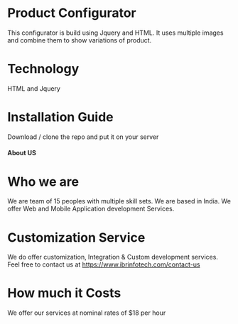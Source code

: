 # Product Configurator
This configurator is build using Jquery and HTML. It uses multiple images and combine them to show variations of product.

# Technology
HTML and Jquery

# Installation Guide
Download / clone the repo and put it on your server 

#### About US ####
# Who we are
We are team of 15 peoples with multiple skill sets. We are based in India. We offer Web and Mobile Application development Services.

# Customization Service
We do offer customization, Integration & Custom development services. 
Feel free to contact us at https://www.ibrinfotech.com/contact-us

# How much it Costs
We offer our services at nominal rates of $18 per hour
